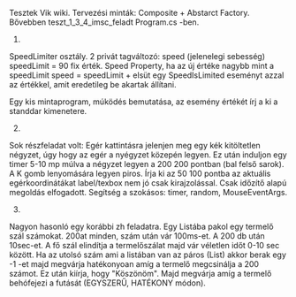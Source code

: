 Tesztek Vik wiki.
Tervezési minták: Composite + Abstarct Factory.
Bővebben teszt_1_3_4_imsc_feladt Program.cs -ben.

1.
SpeedLimiter osztály.
2 privát tagváltozó: speed (jelenelegi sebesség) speedLimit = 90 fix érték.
Speed Property, ha az új értéke nagybb mint a speedLimit speed = speedLimit + elsüt egy SpeedIsLimited eseményt azzal az értékkel, amit eredetileg be akartak állítani.

Egy kis mintaprogram, múködés bemutatása, az esemény értékét írj a ki a standdar kimenetere.

2.
Sok részfeladat volt:
Egér kattintásra jelenjen meg egy kék kitöltetlen négyzet, úgy hogy az egér a nyégyzet közepén legyen.
Ez után induljon egy timer 5-10 mp múlva a négyzet legyen a  200 200 pontban (bal felső sarok).
A K gomb lenyomására legyen piros.
Írja ki az 50 100 pontba az aktuális egérkoordinátákat label/texbox nem jó csak kirajzolással.
Csak időzítő alapú megoldás elfogadott.
Segítség a szokásos: timer, random, MouseEventArgs.

3.
Nagyon hasonló egy korábbi zh feladatra.
Egy Listába pakol egy termelő szál számokat. 200at minden, szám után vár 100ms-et. A 200 db után 10sec-et.
A fő szál elindítja a termelőszálat majd vár véletlen időt 0-10 sec között.
Ha az utolsó szám ami a listában van az páros (List<int>) akkor berak egy -1 -et majd megvárja hatékonyoan amíg a termelő megcsinálja a 200 számot.
Ez után kiírja, hogy "Köszönöm".
Majd megvárja amíg a termelő behófejezi a futását (EGYSZERŰ, HATÉKONY módon).
